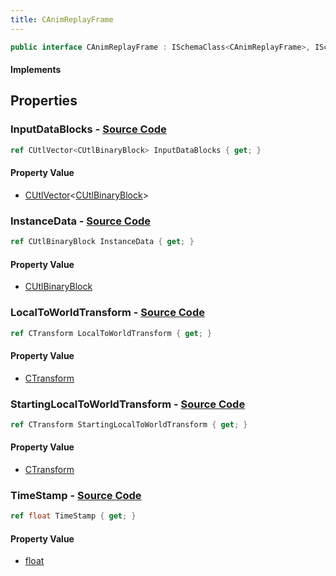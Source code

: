 ```yaml
---
title: CAnimReplayFrame
---
```


```csharp
public interface CAnimReplayFrame : ISchemaClass<CAnimReplayFrame>, ISchemaField, ISchemaClass, INativeHandle
```

#### Implements

## Properties

### **InputDataBlocks** - [Source Code](https://github.com/swiftly-solution/swiftlys2/blob/main/managed/src/SwiftlyS2.Generated/Schemas/Interfaces/CAnimReplayFrame.cs#L16)

```csharp
ref CUtlVector<CUtlBinaryBlock> InputDataBlocks { get; }
```

#### Property Value

- [CUtlVector](/docs/api/-1)<[CUtlBinaryBlock](/docs/api/shared/natives/cutlbinaryblock)>

### **InstanceData** - [Source Code](https://github.com/swiftly-solution/swiftlys2/blob/main/managed/src/SwiftlyS2.Generated/Schemas/Interfaces/CAnimReplayFrame.cs#L18)

```csharp
ref CUtlBinaryBlock InstanceData { get; }
```

#### Property Value

- [CUtlBinaryBlock](/docs/api/shared/natives/cutlbinaryblock)

### **LocalToWorldTransform** - [Source Code](https://github.com/swiftly-solution/swiftlys2/blob/main/managed/src/SwiftlyS2.Generated/Schemas/Interfaces/CAnimReplayFrame.cs#L22)

```csharp
ref CTransform LocalToWorldTransform { get; }
```

#### Property Value

- [CTransform](/docs/api/shared/natives/ctransform)

### **StartingLocalToWorldTransform** - [Source Code](https://github.com/swiftly-solution/swiftlys2/blob/main/managed/src/SwiftlyS2.Generated/Schemas/Interfaces/CAnimReplayFrame.cs#L20)

```csharp
ref CTransform StartingLocalToWorldTransform { get; }
```

#### Property Value

- [CTransform](/docs/api/shared/natives/ctransform)

### **TimeStamp** - [Source Code](https://github.com/swiftly-solution/swiftlys2/blob/main/managed/src/SwiftlyS2.Generated/Schemas/Interfaces/CAnimReplayFrame.cs#L24)

```csharp
ref float TimeStamp { get; }
```

#### Property Value

- [float](https://learn.microsoft.com/dotnet/api/system.single)

